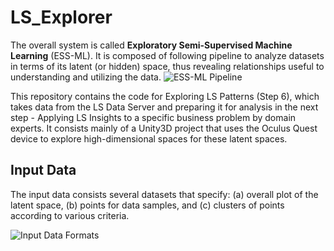 # LS_Explorer

 The overall system is called **Exploratory Semi-Supervised Machine Learning** (ESS-ML). It is composed of following pipeline to analyze datasets in terms of its latent (or hidden) space, thus revealing relationships useful to understanding and utilizing the data. 
![ESS-ML Pipeline](docs/images/ESS-ML-Pipeline.png)

This repository contains the code for Exploring LS Patterns (Step 6), which takes data from the LS Data Server and preparing it for analysis in the next step - Applying LS Insights to a specific business problem by domain experts. It consists mainly of a Unity3D project that uses the Oculus Quest device to explore high-dimensional spaces for these latent spaces.

## Input Data

The input data consists several datasets that specify: (a) overall plot of the latent space, (b) points for data samples, and (c) clusters of points according to various criteria. 

![Input Data Formats](docs/images/Input%20Data.png)